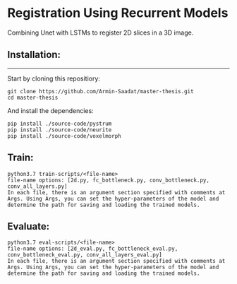 # Registration Using Recurrent Models
Combining Unet with LSTMs to register 2D slices in a 3D image.


## Installation:
------------
Start by cloning this repositiory:
```
git clone https://github.com/Armin-Saadat/master-thesis.git
cd master-thesis
```
And install the dependencies:
```
pip install ./source-code/pystrum
pip install ./source-code/neurite
pip install ./source-code/voxelmorph
```

## Train:

```
python3.7 train-scripts/<file-name>
file-name options: [2d.py, fc_bottleneck.py, conv_bottleneck.py, conv_all_layers.py]
In each file, there is an argument section specified with comments at Args. Using Args, you can set the hyper-parameters of the model and determine the path for saving and loading the trained models.
```

## Evaluate:
  
```
python3.7 eval-scripts/<file-name>
file-name options: [2d_eval.py, fc_bottleneck_eval.py, conv_bottleneck_eval.py, conv_all_layers_eval.py]
In each file, there is an argument section specified with comments at Args. Using Args, you can set the hyper-parameters of the model and determine the path for saving and loading the trained models.
```


